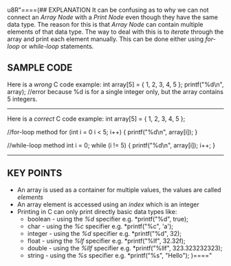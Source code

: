 u8R"====(## EXPLANATION
It can be confusing as to why we can not connect an *Array Node* with a *Print
Node* even though they have the same data type. The reason for this is that
*Array Node* can contain multiple elements of that data type. The way to deal
with this is to *iterate* through the array and print each element manually.
This can be done either using *for-loop* or *while-loop* statements.
## SAMPLE CODE
Here is a *wrong* C code example:
int array[5] = { 1, 2, 3, 4, 5 };
printf("%d\n", array); //error because %d is for a single integer only, but the
array contains 5 integers.
***
Here is a *correct* C code example:
int array[5] = { 1, 2, 3, 4, 5 };

//for-loop method
for (int i = 0 i < 5; i++)
{
  printf("%d\n", array[i]);
}

//while-loop method
int i = 0;
while (i != 5)
{
  printf("%d\n", array[i]);
  i++;
}
***
## KEY POINTS
  * An array is used as a container for multiple values, the values are called *elements*
  * An array element is accessed using an *index* which is an integer
  * Printing in C can only print directly basic data types like:
    * boolean - using the *%d* specifier e.g. *printf("%d", true);
    * char - using the *%c* specifier e.g. *printf("%c", 'a');
    * integer - using the *%d* specifier e.g. *printf("%d", 32);
    * float - using the *%lf* specifier e.g. *printf("%lf", 32.32f);
    * double - using the *%llf* specifier e.g. *printf("%llf", 323.323232323);
    * string - using the *%s* specifier e.g. *printf("%s", "Hello");
)===="
